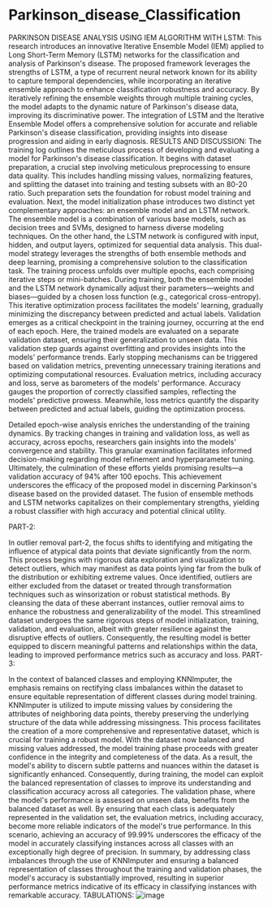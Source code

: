 # Parkinson_disease_Classification
PARKINSON DISEASE ANALYSIS USING IEM ALGORITHM WITH LSTM: 
This research introduces an innovative Iterative Ensemble Model (IEM) applied to Long Short-Term Memory (LSTM) networks for the classification and analysis of Parkinson's disease. The proposed framework leverages the strengths of LSTM, a type of recurrent neural network known for its ability to capture temporal dependencies, while incorporating an iterative ensemble approach to enhance classification robustness and accuracy. By iteratively refining the ensemble weights through multiple training cycles, the model adapts to the dynamic nature of Parkinson's disease data, improving its discriminative power. The integration of LSTM and the Iterative Ensemble Model offers a comprehensive solution for accurate and reliable Parkinson's disease classification, providing insights into disease progression and aiding in early diagnosis.
RESULTS AND DISCUSSION:
The training log outlines the meticulous process of developing and evaluating a model for Parkinson's disease classification. It begins with dataset preparation, a crucial step involving meticulous preprocessing to ensure data quality. This includes handling missing values, normalizing features, and splitting the dataset into training and testing subsets with an 80-20 ratio. Such preparation sets the foundation for robust model training and evaluation.
Next, the model initialization phase introduces two distinct yet complementary approaches: an ensemble model and an LSTM network. The ensemble model is a combination of various base models, such as decision trees and SVMs, designed to harness diverse modeling techniques. On the other hand, the LSTM network is configured with input, hidden, and output layers, optimized for sequential data analysis. This dual-model strategy leverages the strengths of both ensemble methods and deep learning, promising a comprehensive solution to the classification task.
The training process unfolds over multiple epochs, each comprising iterative steps or mini-batches. During training, both the ensemble model and the LSTM network dynamically adjust their parameters—weights and biases—guided by a chosen loss function (e.g., categorical cross-entropy). This iterative optimization process facilitates the models' learning, gradually minimizing the discrepancy between predicted and actual labels.
Validation emerges as a critical checkpoint in the training journey, occurring at the end of each epoch. Here, the trained models are evaluated on a separate validation dataset, ensuring their generalization to unseen data. This validation step guards against overfitting and provides insights into the models' performance trends. Early stopping mechanisms can be triggered based on validation metrics, preventing unnecessary training iterations and optimizing computational resources.
Evaluation metrics, including accuracy and loss, serve as barometers of the models' performance. Accuracy gauges the proportion of correctly classified samples, reflecting the models' predictive prowess. Meanwhile, loss metrics quantify the disparity between predicted and actual labels, guiding the optimization process.
 
Detailed epoch-wise analysis enriches the understanding of the training dynamics. By tracking changes in training and validation loss, as well as accuracy, across epochs, researchers gain insights into the models' convergence and stability. This granular examination facilitates informed decision-making regarding model refinement and hyperparameter tuning.
Ultimately, the culmination of these efforts yields promising results—a validation accuracy of 94% after 100 epochs. This achievement underscores the efficacy of the proposed model in discerning Parkinson's disease based on the provided dataset. The fusion of ensemble methods and LSTM networks capitalizes on their complementary strengths, yielding a robust classifier with high accuracy and potential clinical utility.

PART-2:
 
In outlier removal part-2, the focus shifts to identifying and mitigating the influence of atypical data points that deviate significantly from the norm. This process begins with rigorous data exploration and visualization to detect outliers, which may manifest as data points lying far from the bulk of the distribution or exhibiting extreme values. Once identified, outliers are either excluded from the dataset or treated through transformation techniques such as winsorization or robust statistical methods. By cleansing the data of these aberrant instances, outlier removal aims to enhance the robustness and generalizability of the model. This streamlined dataset undergoes the same rigorous steps of model initialization, training, validation, and evaluation, albeit with greater resilience against the disruptive effects of outliers. Consequently, the resulting model is better equipped to discern meaningful patterns and relationships within the data, leading to improved performance metrics such as accuracy and loss.
PART-3:
 
In the context of balanced classes and employing KNNImputer, the emphasis remains on rectifying class imbalances within the dataset to ensure equitable representation of different classes during model training. KNNImputer is utilized to impute missing values by considering the attributes of neighboring data points, thereby preserving the underlying structure of the data while addressing missingness. This process facilitates the creation of a more comprehensive and representative dataset, which is crucial for training a robust model.
With the dataset now balanced and missing values addressed, the model training phase proceeds with greater confidence in the integrity and completeness of the data. As a result, the model's ability to discern subtle patterns and nuances within the dataset is significantly enhanced. Consequently, during training, the model can exploit the balanced representation of classes to improve its understanding and classification accuracy across all categories.
The validation phase, where the model's performance is assessed on unseen data, benefits from the balanced dataset as well. By ensuring that each class is adequately represented in the validation set, the evaluation metrics, including accuracy, become more reliable indicators of the model's true performance. In this scenario, achieving an accuracy of 99.99% underscores the efficacy of the model in accurately classifying instances across all classes with an exceptionally high degree of precision.
In summary, by addressing class imbalances through the use of KNNImputer and ensuring a balanced representation of classes throughout the training and validation phases, the model's accuracy is substantially improved, resulting in superior performance metrics indicative of its efficacy in classifying instances with remarkable accuracy.
TABULATIONS:
![image](https://github.com/Navin1005/Parkinson_disease_Classification/assets/50318052/29bffb29-a2a9-408a-9370-edfe28ee3935)



 
